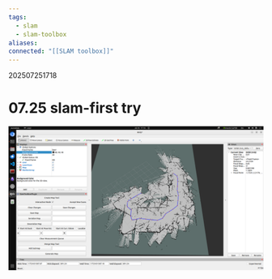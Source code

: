 ```yaml
---
tags:
  - slam
  - slam-toolbox
aliases: 
connected: "[[SLAM toolbox]]"
---
```

202507251718
# 07.25 slam-first try

![](../Files/slam-firt-try-lotsof-noise(07.25).png)